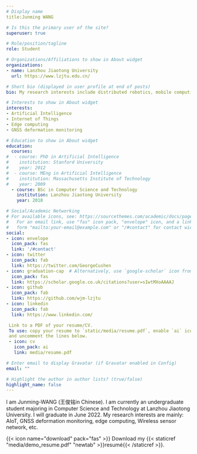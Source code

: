 ```yaml
---
# Display name
title:Junming WANG

# Is this the primary user of the site?
superuser: true

# Role/position/tagline
role: Student

# Organizations/Affiliations to show in About widget
organizations:
- name: Lanzhou Jiaotong University
  url: https://www.lzjtu.edu.cn/

# Short bio (displayed in user profile at end of posts)
bio: My research interests include distributed robotics, mobile computing and programmable matter.

# Interests to show in About widget
interests:
- Artificial Intelligence
- Internet of Things
- Edge computing
- GNSS deformation monitoring

# Education to show in About widget
education:
  courses:
#  - course: PhD in Artificial Intelligence
#    institution: Stanford University
#    year: 2012
#  - course: MEng in Artificial Intelligence
#    institution: Massachusetts Institute of Technology
#    year: 2009
  - course: BSc in Computer Science and Technology
    institution: Lanzhou Jiaotong University
    year: 2018

# Social/Academic Networking
# For available icons, see: https://sourcethemes.com/academic/docs/page-builder/#icons
#   For an email link, use "fas" icon pack, "envelope" icon, and a link in the
#   form "mailto:your-email@example.com" or "/#contact" for contact widget.
social:
- icon: envelope
  icon_pack: fas
  link: '/#contact'
- icon: twitter
  icon_pack: fab
  link: https://twitter.com/GeorgeCushen
- icon: graduation-cap  # Alternatively, use `google-scholar` icon from `ai` icon pack
  icon_pack: fas
  link: https://scholar.google.co.uk/citations?user=sIwtMXoAAAAJ
- icon: github
  icon_pack: fab
  link: https://github.com/wjm-lzjtu
- icon: linkedin
  icon_pack: fab
  link: https://www.linkedin.com/

 Link to a PDF of your resume/CV.
 To use: copy your resume to `static/media/resume.pdf`, enable `ai` icons in `params.toml`, 
 and uncomment the lines below.
 - icon: cv
   icon_pack: ai
   link: media/resume.pdf

# Enter email to display Gravatar (if Gravatar enabled in Config)
email: ""

# Highlight the author in author lists? (true/false)
highlight_name: false
---
```

I am Junming-WANG (王俊铭in Chinese). I am currently an undergraduate student majoring in Computer Science and Technology at Lanzhou Jiaotong University. I will graduate in June 2022. My research interests are mainly: AIoT, GNSS deformation monitoring, edge computing, Wireless sensor network, etc.

{{< icon name="download" pack="fas" >}} Download my {{< staticref "media/demo_resume.pdf" "newtab" >}}resumé{{< /staticref >}}.
